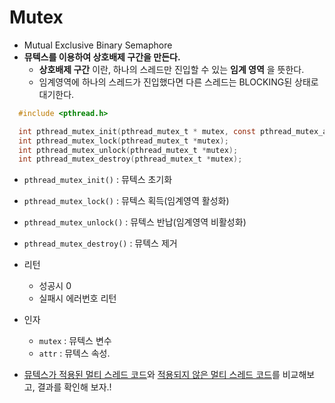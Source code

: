# Mutex
- Mutual Exclusive Binary Semaphore
- **뮤텍스를 이용하여 상호배제 구간을 만든다.**
  - **상호배제 구간** 이란, 하나의 스레드만 진입할 수 있는 **임계 영역** 을 뜻한다.
  - 임계영역에 하나의 스레드가 진입했다면 다른 스레드는 BLOCKING된 상태로 대기한다.

```c
  #include <pthread.h>

  int pthread_mutex_init(pthread_mutex_t * mutex, const pthread_mutex_attr *attr);
  int pthread_mutex_lock(pthread_mutex_t *mutex);
  int pthread_mutex_unlock(pthread_mutex_t *mutex);
  int pthread_mutex_destroy(pthread_mutex_t *mutex);
```

- `pthread_mutex_init()` : 뮤텍스 초기화
- `pthread_mutex_lock()` : 뮤텍스 획득(임계영역 활성화)
- `pthread_mutex_unlock()` : 뮤텍스 반납(임계영역 비활성화)
- `pthread_mutex_destroy()` : 뮤텍스 제거

- 리턴
  - 성공시 0
  - 실패시 에러번호 리턴

- 인자
  - `mutex` : 뮤텍스 변수
  - `attr` : 뮤텍스 속성.


- [뮤텍스가 적용된 멀티 스레드 코드](./system/EX04-03_pthread_mutex/pthread_mutex.c)와 [적용되지 않은 멀티 스레드 코드](./system/EX04-02_pthread_multi/pthread_multi.c)를 비교해보고, 결과를 확인해 보자.!
